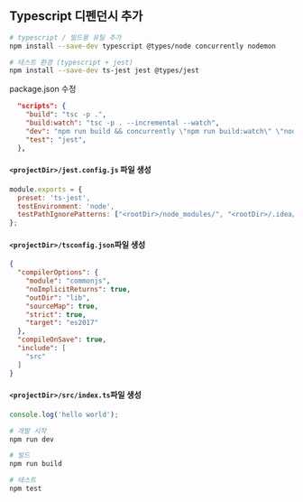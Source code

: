 ## Typescript 디펜던시 추가
```bash
# typescript / 빌드용 유틸 추가
npm install --save-dev typescript @types/node concurrently nodemon

# 테스트 환경 (typescript + jest)
npm install --save-dev ts-jest jest @types/jest
```

package.json 수정
```json 
  "scripts": {
    "build": "tsc -p .",
    "build:watch": "tsc -p . --incremental --watch",
    "dev": "npm run build && concurrently \"npm run build:watch\" \"nodemon --watch build build/index.js\"",
    "test": "jest",
  },
```

#### ```<projectDir>/jest.config.js``` 파일 생성 
```javascript
module.exports = {
  preset: 'ts-jest',
  testEnvironment: 'node',
  testPathIgnorePatterns: ["<rootDir>/node_modules/", "<rootDir>/.idea/"],
};
```

#### ```<projectDir>/tsconfig.json```파일 생성
```json
{
  "compilerOptions": {
    "module": "commonjs",
    "noImplicitReturns": true,
    "outDir": "lib",
    "sourceMap": true,
    "strict": true,
    "target": "es2017"
  },
  "compileOnSave": true,
  "include": [
    "src"
  ]
}
```

#### ```<projectDir>/src/index.ts```파일 생성

```typescript
console.log('hello world');
```



```bash
# 개발 시작
npm run dev

# 빌드
npm run build

# 테스트
npm test
```
